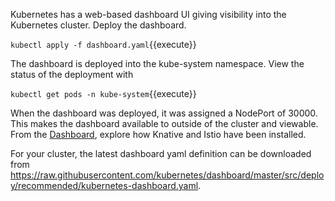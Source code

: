 Kubernetes has a web-based dashboard UI giving visibility into the Kubernetes cluster. Deploy the dashboard.

`kubectl apply -f dashboard.yaml`{{execute}}

The dashboard is deployed into the kube-system namespace. View the status of the deployment with 

`kubectl get pods -n kube-system`{{execute}}

When the dashboard was deployed, it was assigned a NodePort of 30000. This makes the dashboard available to outside of the cluster and viewable. From the [Dashboard](https://[[HOST_SUBDOMAIN]]-30000-[[KATACODA_HOST]].environments.katacoda.com/), explore how Knative and Istio have been installed.

For your cluster, the latest dashboard yaml definition can be downloaded from https://raw.githubusercontent.com/kubernetes/dashboard/master/src/deploy/recommended/kubernetes-dashboard.yaml.